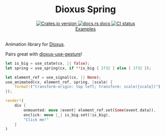 <div align="center">
<h1>Dioxus Spring</h1>
 <a href="https://crates.io/crates/dioxus-spring">
    <img src="https://img.shields.io/crates/v/dioxus-spring?style=flat-square"
    alt="Crates.io version" />
  </a>
  <a href="https://docs.rs/dioxus-spring/latest/dioxus_spring/">
    <img src="https://img.shields.io/badge/docs-latest-blue.svg?style=flat-square"
      alt="docs.rs docs" />
  </a>
   <a href="https://github.com/matthunz/dioxus-spring/actions">
    <img src="https://github.com/matthunz/dioxus-spring/actions/workflows/ci.yml/badge.svg"
      alt="CI status" />
  </a>
</div>

<div align="center">
 <a href="https://github.com/matthunz/dioxus-spring/tree/main/examples">Examples</a>
</div>

<br>

Animation library for [Dioxus](https://dioxuslabs.com).

Pairs great with [dioxus-use-gesture](https://github.com/matthunz/dioxus-use-gesture)!

```rust
let is_big = use_state(cx, || false);
let spring = use_spring(cx, if **is_big { 2f32 } else { 1f32 });

let element_ref = use_signal(cx, || None);
use_animated(cx, element_ref, spring, |scale| {
    format!("transform-origin: top left; transform: scale({scale})")
});

render!(
    div {
        onmounted: move |event| element_ref.set(Some(event.data)),
        onclick: move |_| is_big.set(!is_big),
        "Click me!"
    }
)
```
